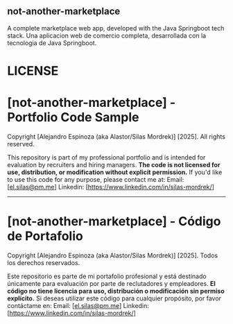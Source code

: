 ## not-another-marketplace

A complete marketplace web app, developed with the Java Springboot tech stack.
Una aplicacion web de comercio completa, desarrollada con la tecnologia de Java Springboot.

# LICENSE

# [not-another-marketplace] - Portfolio Code Sample  
Copyright [Alejandro Espinoza (aka Alastor/Silas Mordrek)] [2025]. All rights reserved.  

This repository is part of my professional portfolio and is intended for evaluation by recruiters and hiring managers.
**The code is not licensed for use, distribution, or modification without explicit permission.**
If you'd like to use this code for any purpose, please contact me at:
Email: [el.silas@pm.me]
Linkedin: [https://www.linkedin.com/in/silas-mordrek/]

---  

# [not-another-marketplace] - Código de Portafolio  
Copyright [Alejandro Espinoza (aka Alastor/Silas Mordrek)] [2025]. Todos los derechos reservados.  

Este repositorio es parte de mi portafolio profesional y está destinado únicamente para evaluación por parte de reclutadores y empleadores.
**El código no tiene licencia para uso, distribución o modificación sin permiso explícito.**
Si deseas utilizar este código para cualquier propósito, por favor contáctame en:
Email: [el.silas@pm.me]
Linkedin: [https://www.linkedin.com/in/silas-mordrek/]
